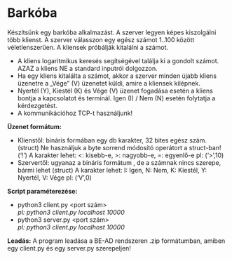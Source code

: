 # Barkóba  
Készítsünk egy barkóba alkalmazást. A szerver legyen képes kiszolgálni több klienst. A szerver válasszon egy egész számot 1..100 között véletlenszerűen. A kliensek próbálják kitalálni a számot.

* A kliens logaritmikus keresés segítségével találja ki a gondolt számot. AZAZ a kliens NE a standard inputról dolgozzon.  
* Ha egy kliens kitalálta a számot, akkor a szerver minden újabb kliens üzenetre a „Vége” (V) üzenetet küldi, amire a kliensek kilépnek.  
* Nyertél (Y), Kiestél (K) és Vége (V) üzenet fogadása esetén a kliens bontja a kapcsolatot és terminál. Igen (I) / Nem (N) esetén folytatja a kérdezgetést.  
* A kommunikációhoz TCP-t használjunk!  

**Üzenet formátum:**

* Klienstől: bináris formában egy db karakter, 32 bites egész szám. (struct) Ne használjuk a byte sorrend módosító operátort a struct-ban! (‘!’)
A karakter lehet: <: kisebb-e, >: nagyobb-e, =: egyenlő-e
pl: (‘>’,10)  
* Szervertől: ugyanaz a bináris formátum , de a számnak nincs szerepe, bármi lehet (struct)
A karakter lehet: I: Igen, N: Nem, K: Kiestél, Y: Nyertél, V: Vége
pl: (‘V’,0)  

**Script paraméterezése:**

* python3 client.py <hostname> <port szám>  
    *pl: python3 client.py localhost 10000*  
* python3 server.py <hostname> <port szám>  
    *pl: python3 client.py localhost 10000*  

**Leadás:** A program leadása a BE-AD rendszeren .zip formátumban, amiben egy client.py és egy server.py szerepeljen!